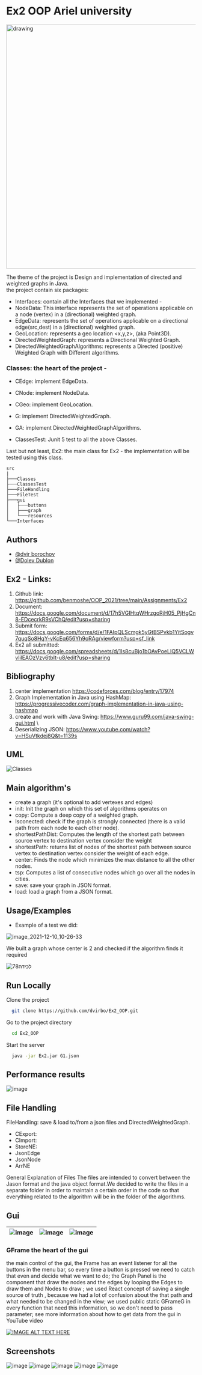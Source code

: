 # Ex2 OOP Ariel university
<img src="https://img.freepik.com/free-photo/network-with-nodes-connected-background-technology-concept_34478-108.jpg?size=626&ext=jpg" alt="drawing" width="650"/>



The theme of the project is  Design and implementation of directed and weighted graphs in Java.\
the project contain six packages:

- Interfaces: contain all the Interfaces that we implemented - 
- NodeData: This interface represents the set of operations applicable on a node (vertex) in a (directional) weighted graph.
- EdgeData: represents the set of operations applicable on a directional edge(src,dest) in a (directional) weighted graph.
- GeoLocation: represents a geo location <x,y,z>, (aka Point3D).
- DirectedWeightedGraph: represents a Directional Weighted Graph.
-  DirectedWeightedGraphAlgorithms: represents a Directed (positive) Weighted Graph with Different algorithms.

### Classes: the heart of the project - 
- CEdge: implement EdgeData. 
- CNode: implement NodeData.
- CGeo: implement GeoLocation.
- G: implement DirectedWeightedGraph.
- GA: implement DirectedWeightedGraphAlgorithms.
        
- ClassesTest: Junit 5 test to all the above Classes.


Last but not least, Ex2: the main class for Ex2 - the implementation will be tested using this class.

```
src
|
├───Classes
├───ClassesTest
├───FileHandling
├───FileTest
├───gui
│   ├───buttons
│   ├───graph
│   └───resources
└───Interfaces
```






## Authors

- [@dvir borochov](https://github.com/dvirbo)
- [@Dolev Dublon](https://github.com/dolev146)





## Ex2 - Links:
1. Github link: https://github.com/benmoshe/OOP_2021/tree/main/Assignments/Ex2
2. Document: https://docs.google.com/document/d/17h5VGIHtqWHrzgoRjH05_PjHgCn8-EDcecrkR9sVChQ/edit?usp=sharing
3. Submit form: https://docs.google.com/forms/d/e/1FAIpQLScmgk5yGtBSPvkb1YitSogv7quqSo8HqY-vKcEq656Yh9oRAg/viewform?usp=sf_link
4. Ex2 all submitted: https://docs.google.com/spreadsheets/d/1Is8cuBjo1bOAvPoeLIQ5VCLWvlilEAOzVzv6tbIt-u8/edit?usp=sharing

## Bibliography

1. center implementation https://codeforces.com/blog/entry/17974
2. Graph Implementation in Java using HashMap: https://progressivecoder.com/graph-implementation-in-java-using-hashmap 
3. create and work with Java Swing: https://www.guru99.com/java-swing-gui.html \
4. Deserializing JSON: https://www.youtube.com/watch?v=HSuVtkdej8Q&t=1139s

## UML
![Classes](https://user-images.githubusercontent.com/73783656/145710069-7ad8bc5d-80bb-4c25-bb4c-a927f0caa715.png)

## Main algorithm's
- create a graph (it's optional to add vertexes and edges)
- init: Init the graph on which this set of algorithms operates on
- copy: Compute a deep copy of a weighted graph.
- Isconected: check if the graph is strongly connected (there is a valid path from each node to each other node).
- shortestPathDist: Computes the length of the shortest path between source vertex to destination vertex consider the weight
- shortestPath: returns list of nodes of the shortest path between source vertex to destination vertex consider the weight of each edge.
- center: Finds the node which minimizes the max distance to all the other nodes.
- tsp: Computes a list of consecutive nodes which go over all the nodes in cities.
- save: save your graph in JSON format.
- load: load a graph from a JSON format.


## Usage/Examples

* Example of a test we did:

![image_2021-12-10_10-26-33](https://user-images.githubusercontent.com/73783656/145543692-23f0db48-580c-4fe2-90fc-252460bb36fc.png)

We built a graph whose center is 2 and checked if the algorithm finds it required

![‏‏לכידה78](https://user-images.githubusercontent.com/73783656/145544074-f76ff2a3-b4f0-46b4-b87e-b4422f9f4138.JPG)


## Run Locally

Clone the project

```bash
  git clone https://github.com/dvirbo/Ex2_OOP.git
```

Go to the project directory

```bash
  cd Ex2_OOP
```

Start the server

```bash
  java -jar Ex2.jar G1.json 
```


## Performance results

![image](https://user-images.githubusercontent.com/62290677/145838786-a347efae-cffb-46c5-8739-0e6f15d4db62.png)


## File Handling

FileHandling: save & load to/from a json files and DirectedWeightedGraph.

-    CExport:
-    CImport:
-   StoreNE:
-   JsonEdge
-   JsonNode
-   ArrNE

General Explanation of Files The files are intended to convert between the Jason format and the java object format.We decided to write the files in a separate folder in order to maintain a certain order in the code so that everything related to the algorithm will be in the folder of the algorithms.

## Gui
|![image](https://user-images.githubusercontent.com/62290677/145842349-855db9ff-1741-46e3-b9c2-13a4a3504514.png)  | ![image](https://user-images.githubusercontent.com/62290677/145846306-fbfe323c-cb5d-4f66-950d-27cf5c1f2825.png) | ![image](https://user-images.githubusercontent.com/62290677/145845800-9c050735-7684-48b7-ad0e-6c0e1abae2c6.png)| 
:-----|----------------:|:-------------------------:

### GFrame the heart of the gui

the main control of the gui, the Frame has an event listener for all the buttons in the menu bar,
so every time a button is pressed we need to catch that even and decide what we want to do;
the Graph Panel is the component that draw the nodes and the edges by looping the Edges to draw them and Nodes to draw ;
we used React concept of saving a single source of truth , because we had a lot of confusion about the that path and what needed to be changed in the view;
we used public static GFrameG in every function that need this information, so we don't need to pass parameter;
see more information about how to get data from the gui in YouTube video


[![IMAGE ALT TEXT HERE](https://user-images.githubusercontent.com/62290677/145876651-1d1b17d5-c816-432c-bc1a-ee3f5f3630d1.png)](https://www.youtube.com/watch?v=BAqLrfdZ27Y)





## Screenshots
![image](https://user-images.githubusercontent.com/62290677/145862548-cde34cd1-3f64-41d5-aaf1-ac7c3c52875c.png)
![image](https://user-images.githubusercontent.com/62290677/145862588-5ed1fe57-5f58-4d66-ba18-220845349dd1.png)
![image](https://user-images.githubusercontent.com/62290677/145863194-30b79cdb-e957-4d74-827d-ed5a0fbc3182.png)
![image](https://user-images.githubusercontent.com/62290677/145863323-fe00d6b0-bb6f-41e8-9244-c7ba3e4e81a8.png)
![image](https://user-images.githubusercontent.com/62290677/145863573-33f5abd1-122c-4df4-9b18-9f69967c3aec.png)



